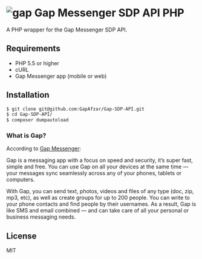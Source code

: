 # ![gap](examples/assets/gap.png) Gap Messenger SDP API PHP

A PHP wrapper for the Gap Messenger SDP API.

## Requirements

- PHP 5.5 or higher
- cURL
- Gap Messenger app (mobile or web)


## Installation

```sh
$ git clone git@github.com:GapAfzar/Gap-SDP-API.git
$ cd Gap-SDP-API/
$ composer dumpautoload
```

### What is Gap?
According to [Gap Messenger](https://gap.im/):

>

Gap is a messaging app with a focus on speed and security, it’s super fast, simple and free. You can use Gap on all your devices at the same time — your messages sync seamlessly across any of your phones, tablets or computers.

With Gap, you can send text, photos, videos and files of any type (doc, zip, mp3, etc), as well as create groups for up to 200 people. You can write to your phone contacts and find people by their usernames. As a result, Gap is like SMS and email combined — and can take care of all your personal or business messaging needs.

## License

MIT
